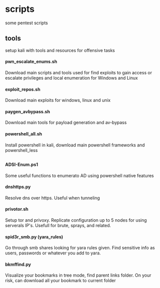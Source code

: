 # scripts
some pentest scripts

## tools
setup kali with tools and resources for offensive tasks

#### pwn_escalate_enums.sh
Download main scripts and tools used for find exploits to gain access or escalate privileges and local enumeration for Windows and Linux

#### exploit_repos.sh
Download main exploits for windows, linux and unix

#### paygen_avbypass.sh
Download main tools for payload generation and av-bypass

#### powershell_all.sh
Install powershell in kali, download main powershell frameworks and powershell_less

##

#### ADSI-Enum.ps1
Some useful functions to enumerato AD using powershell native features

#### dnshttps.py
Resolve dns over https. Useful when tunneling

#### privotor.sh
Setup tor and privoxy. Replicate configuration up to 5 nodes for using serverals IP's.
Usefull for brute, sprays, and related.

#### spid3r_smb.py (yara_rules)
Go through smb shares looking for yara rules given.
Find sensitive info as users, passwords or whatever you add to yara.

#### bkmffind.py
Visualize your bookmarks in tree mode, find parent links folder. 
On your risk, can download all your bookmark to current folder
